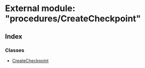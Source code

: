 # External module: "procedures/CreateCheckpoint"

## Index

### Classes

* [CreateCheckpoint](../classes/_procedures_createcheckpoint_.createcheckpoint.md)
